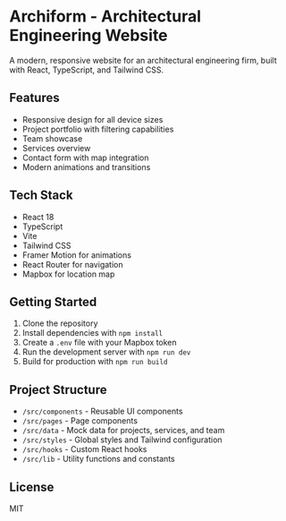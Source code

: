 # Archiform - Architectural Engineering Website

A modern, responsive website for an architectural engineering firm, built with React, TypeScript, and Tailwind CSS.

## Features

- Responsive design for all device sizes
- Project portfolio with filtering capabilities
- Team showcase
- Services overview
- Contact form with map integration
- Modern animations and transitions

## Tech Stack

- React 18
- TypeScript
- Vite
- Tailwind CSS
- Framer Motion for animations
- React Router for navigation
- Mapbox for location map

## Getting Started

1. Clone the repository
2. Install dependencies with `npm install`
3. Create a `.env` file with your Mapbox token
4. Run the development server with `npm run dev`
5. Build for production with `npm run build`

## Project Structure

- `/src/components` - Reusable UI components
- `/src/pages` - Page components
- `/src/data` - Mock data for projects, services, and team
- `/src/styles` - Global styles and Tailwind configuration
- `/src/hooks` - Custom React hooks
- `/src/lib` - Utility functions and constants

## License

MIT